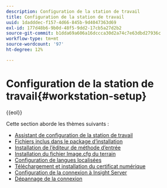 ```yaml
---
description: Configuration de la station de travail
title: Configuration de la station de travail
uuid: 1dadddec-f157-4d66-845b-9d4047363d69
exl-id: 177d48b6-9b0d-48f5-9dd2-17cb5a27d2b2
source-git-commit: b1dda69a606a16dccca30d2a74c7e63dbd27936c
workflow-type: tm+mt
source-wordcount: '97'
ht-degree: 12%

---
```


# Configuration de la station de travail{#workstation-setup}

{{eol}}

Cette section aborde les thèmes suivants :

* [Assistant de configuration de la station de travail](dwb-client-installer.md)
* [Fichiers inclus dans le package d’installation](c-install-pkg.md)
* [Installation de l’éditeur de méthode d’entrée](https://experienceleague.adobe.com/docs/data-workbench/using/install/workstation-setup/c-localized-ime.html)
* [Installation du fichier Image.cfg du terrain](https://experienceleague.adobe.com/docs/data-workbench/using/install/workstation-setup/c-setting-localized-languages.html)
* [Configuration de langues localisées](https://experienceleague.adobe.com/docs/data-workbench/using/install/workstation-setup/c-setting-localized-languages.html)
* [Téléchargement et installation du certificat numérique](https://experienceleague.adobe.com/docs/data-workbench/using/install/workstation-setup/c-dgtl-crtf.html)
* [Configuration de la connexion à Insight Server](https://experienceleague.adobe.com/docs/data-workbench/using/install/workstation-setup/c-conn-isvr.html)
* [Dépannage de la connexion](https://experienceleague.adobe.com/docs/data-workbench/using/install/workstation-setup/t-conn-trbsh.html)
